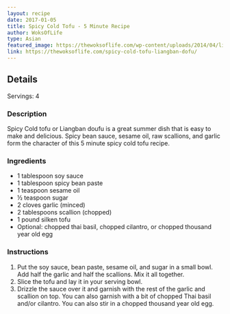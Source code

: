 ```yaml
---
layout: recipe
date: 2017-01-05
title: Spicy Cold Tofu - 5 Minute Recipe
author: WoksOfLife
type: Asian
featured_image: https://thewoksoflife.com/wp-content/uploads/2014/04/liangban-dofu.jpg
link: https://thewoksoflife.com/spicy-cold-tofu-liangban-dofu/
---
```

## Details
Servings: 4
### Description
Spicy Cold tofu or Liangban doufu is a great summer dish that is easy to make and delicious. Spicy bean sauce, sesame oil, raw scallions, and garlic form the character of this 5 minute spicy cold tofu recipe.


### Ingredients
* 1 tablespoon soy sauce
* 1 tablespoon spicy bean paste
* 1 teaspoon sesame oil
* ½ teaspoon sugar
* 2 cloves garlic (minced)
* 2 tablespoons scallion (chopped)
* 1 pound silken tofu
* Optional: chopped thai basil, chopped cilantro, or chopped thousand year old egg

### Instructions
1. Put the soy sauce, bean paste, sesame oil, and sugar in a small bowl. Add half the garlic and half the scallions. Mix it all together.
1. Slice the tofu and lay it in your serving bowl.
1. Drizzle the sauce over it and garnish with the rest of the garlic and scallion on top. You can also garnish with a bit of chopped Thai basil and/or cilantro. You can also stir in a chopped thousand year old egg.
